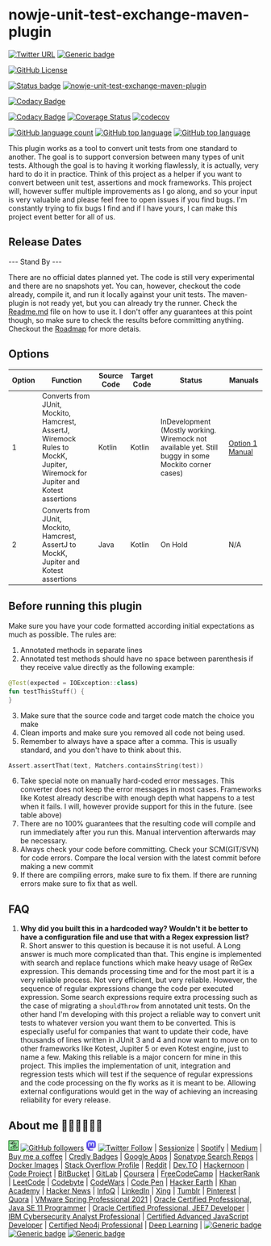 # nowje-unit-test-exchange-maven-plugin

[![Twitter URL](https://img.shields.io/twitter/url?logoColor=blue&style=social&url=https%3A%2F%2Fimg.shields.io%2Ftwitter%2Furl%3Fstyle%3Dsocial)](https://twitter.com/intent/tweet?text=%20Checkout%20this%20%40github%20repo%20by%20%40joaofse%20%F0%9F%91%A8%F0%9F%8F%BD%E2%80%8D%F0%9F%92%BB%3A%20https%3A//github.com/JEsperancinhaOrg/nowje-unit-test-exchange-maven-plugin)
[![Generic badge](https://img.shields.io/static/v1.svg?label=GitHub&message=nowje-unit-test-exchange-maven-plugin&color=informational)](https://github.com/JEsperancinhaOrg/nowje-unit-test-exchange-maven-plugin)

[![GitHub License](https://img.shields.io/badge/license-Apache%20License%202.0-blue.svg?style=flat)](https://www.apache.org/licenses/LICENSE-2.0)

[![Status badge](https://img.shields.io/static/v1.svg?label=Status&message=Under%20Construction%20🚧&color=informational)](https://github.com/JEsperancinhaOrg/nowje-unit-test-exchange-maven-plugin)
[![nowje-unit-test-exchange-maven-plugin](https://github.com/JEsperancinhaOrg/nowje-unit-test-exchange-maven-plugin/actions/workflows/nowje-unit-test-exchange-maven-plugin.yml/badge.svg)](https://github.com/JEsperancinhaOrg/nowje-unit-test-exchange-maven-plugin/actions/workflows/nowje-unit-test-exchange-maven-plugin.yml)

[![Codacy Badge](https://app.codacy.com/project/badge/Grade/611a6a9698a94cfb99dd44c02e11417e)](https://www.codacy.com/gh/JEsperancinhaOrg/nowje-unit-test-exchange-maven-plugin/dashboard?utm_source=github.com&amp;utm_medium=referral&amp;utm_content=JEsperancinhaOrg/nowje-unit-test-exchange-maven-plugin&amp;utm_campaign=Badge_Grade)

[![Codacy Badge](https://app.codacy.com/project/badge/Coverage/611a6a9698a94cfb99dd44c02e11417e)](https://www.codacy.com/gh/JEsperancinhaOrg/nowje-unit-test-exchange-maven-plugin/dashboard?utm_source=github.com&utm_medium=referral&utm_content=JEsperancinhaOrg/nowje-unit-test-exchange-maven-plugin&utm_campaign=Badge_Coverage)
[![Coverage Status](https://coveralls.io/repos/github/JEsperancinhaOrg/nowje-unit-test-exchange-maven-plugin/badge.svg?branch=main)](https://coveralls.io/github/JEsperancinhaOrg/nowje-unit-test-exchange-maven-plugin?branch=main)
[![codecov](https://codecov.io/gh/JEsperancinhaOrg/nowje-unit-test-exchange-maven-plugin/branch/main/graph/badge.svg?token=Zy8Z6jcYW0)](https://codecov.io/gh/JEsperancinhaOrg/nowje-unit-test-exchange-maven-plugin)

[![GitHub language count](https://img.shields.io/github/languages/count/jesperancinhaorg/unit-test-exchange-maven-plugin.svg)](#)
[![GitHub top language](https://img.shields.io/github/languages/top/jesperancinhaorg/unit-test-exchange-maven-plugin.svg)](#)
[![GitHub top language](https://img.shields.io/github/languages/code-size/jesperancinhaorg/unit-test-exchange-maven-plugin.svg)](#)

This plugin works as a tool to convert unit tests from one standard to another. The goal is to support conversion between many types of unit tests.
Although the goal is to having it working flawlessly, it is actually, very hard to do it in practice. Think of this project as a helper if you want to convert between unit test, assertions and mock frameworks.
This project will, however suffer multiple improvements as I go along, and so your input is very valuable and please feel free to open issues if you find bugs. I'm constantly trying to fix bugs I find and if I have yours, I can make this project event better for all of us.

## Release Dates

--- Stand By ---

There are no official dates planned yet. The code is still very experimental and there are no snapshots yet. You can, however, checkout the code already, compile it, and run it locally against your unit tests. The maven-plugin is not ready yet, but you can already try the runner. Check the [Readme.md](./nowje-unit-test-exchange-maven-plugin-runner/Readme.md) file on how to use it. I don't offer any guarantees at this point though, so make sure to check the results before committing anything. Checkout the [Roadmap](./Roadmap.md) for more detais.

## Options

| Option | Function                                                                                                                      | Source Code |Target Code| Status                                                                                               | Manuals                            |
|--------|-------------------------------------------------------------------------------------------------------------------------------|-------------|---|------------------------------------------------------------------------------------------------------|------------------------------------|
| 1      | Converts from JUnit, Mockito, Hamcrest, AssertJ, Wiremock Rules to MockK, Jupiter, Wiremock for Jupiter and Kotest assertions | Kotlin      |Kotlin| InDevelopment (Mostly working. Wiremock not available yet. Still buggy in some Mockito corner cases) | [Option 1 Manual](https://jesperancinhaorg.github.io/nowje-unit-test-exchange-maven-plugin/manuals/Manual1.html) |
| 2      | Converts from JUnit, Mockito, Hamcrest, AssertJ to MockK, Jupiter and Kotest assertions                                       | Java        |Kotlin| On Hold                                                                                              | N/A                                |

## Before running this plugin

Make sure you have your code formatted according initial expectations as much as possible. The rules are:

1.  Annotated methods in separate lines
2.  Annotated test methods should have no space between parenthesis if they receive value directly as the following example:

```kotlin
@Test(expected = IOException::class)
fun testThisStuff() {
}
```

3.  Make sure that the source code and target code match the choice you make
4.  Clean imports and make sure you removed all code not being used.
5.  Remember to always have a space after a comma. This is usually standard, and you don't have to think about this.

```kotlin
Assert.assertThat(text, Matchers.containsString(test))
```

6.  Take special note on manually hard-coded error messages. This converter does not keep the error messages in most cases. Frameworks like Kotest already describe with enough depth what happens to a test when it fails. I will, however provide support for this in the future. (see table above)
7.  There are no 100% guarantees that the resulting code will compile and run immediately after you run this. Manual intervention afterwards may be necessary.
8.  Always check your code before committing. Check your SCM(GIT/SVN) for code errors. Compare the local version with the latest commit before making a new commit
9.  If there are compiling errors, make sure to fix them. If there are running errors make sure to fix that as well.

## FAQ

1.  <b>Why did you built this in a hardcoded way? Wouldn't it be better to have a configuration file and use that with a Regex expression list?</b>   
R. Short answer to this question is because it is not useful. A Long answer is much more complicated than that. This engine is implemented with search and replace functions which make heavy usage of ReGex expression. This demands processing time and for the most part it is a very reliable process. Not very efficient, but very reliable. However, the sequence of regular expressions change the code per executed expression. Some search expressions require extra processing such as the case of migrating a `shouldThrow` from annotated unit tests. On the other hand I'm developing with this project a reliable way to convert unit tests to whatever version you want them to be converted. This is especially useful for companies that want to update their code, have thousands of lines written in JUnit 3 and 4 and now want to move on to other frameworks like Kotest, Jupiter 5 or even Kotest engine, just to name a few. Making this reliable is a major concern for mine in this project. This implies the implementation of unit, integration and regression tests which will test if the sequence of regular expressions and the code processing on the fly works as it is meant to be. Allowing external configurations would get in the way of achieving an increasing reliability for every release.

## About me 👨🏽‍💻🚀🏳️‍🌈

[![alt text](https://raw.githubusercontent.com/jesperancinha/project-signer/master/project-signer-templates/icons-20/JEOrgLogo-20.png "João Esperancinha Homepage")](http://joaofilipesabinoesperancinha.nl)
[![GitHub followers](https://img.shields.io/github/followers/jesperancinha.svg?label=Jesperancinha&style=social "GitHub")](https://github.com/jesperancinha)
[![alt text](https://raw.githubusercontent.com/jesperancinha/project-signer/master/project-signer-templates/icons-20/mastodon-20.png "Mastodon")](https://masto.ai/@jesperancinha)
[![Twitter Follow](https://img.shields.io/twitter/follow/joaofse?label=João%20Esperancinha&style=social "Twitter")](https://twitter.com/joaofse)
| [Sessionize](https://sessionize.com/joao-esperancinha/)
| [Spotify](https://open.spotify.com/user/jlnozkcomrxgsaip7yvffpqqm?si=b54b89eae8894960)
| [Medium](https://medium.com/@jofisaes)
| [Buy me a coffee](https://www.buymeacoffee.com/jesperancinha)
| [Credly Badges](https://www.credly.com/users/joao-esperancinha)
| [Google Apps](https://play.google.com/store/apps/developer?id=Joao+Filipe+Sabino+Esperancinha)
| [Sonatype Search Repos](https://search.maven.org/search?q=org.jesperancinha)
| [Docker Images](https://hub.docker.com/u/jesperancinha)
| [Stack Overflow Profile](https://stackoverflow.com/users/3702839/joao-esperancinha)
| [Reddit](https://www.reddit.com/user/jesperancinha/)
| [Dev.TO](https://dev.to/jofisaes)
| [Hackernoon](https://hackernoon.com/@jesperancinha)
| [Code Project](https://www.codeproject.com/Members/jesperancinha)
| [BitBucket](https://bitbucket.org/jesperancinha)
| [GitLab](https://gitlab.com/jesperancinha)
| [Coursera](https://www.coursera.org/user/da3ff90299fa9297e283ee8e65364ffb)
| [FreeCodeCamp](https://www.freecodecamp.org/jofisaes)
| [HackerRank](https://www.hackerrank.com/jofisaes)
| [LeetCode](https://leetcode.com/jofisaes)
| [Codebyte](https://coderbyte.com/profile/jesperancinha)
| [CodeWars](https://www.codewars.com/users/jesperancinha)
| [Code Pen](https://codepen.io/jesperancinha)
| [Hacker Earth](https://www.hackerearth.com/@jofisaes)
| [Khan Academy](https://www.khanacademy.org/profile/jofisaes)
| [Hacker News](https://news.ycombinator.com/user?id=jesperancinha)
| [InfoQ](https://www.infoq.com/profile/Joao-Esperancinha.2/)
| [LinkedIn](https://www.linkedin.com/in/joaoesperancinha/)
| [Xing](https://www.xing.com/profile/Joao_Esperancinha/cv)
| [Tumblr](https://jofisaes.tumblr.com/)
| [Pinterest](https://nl.pinterest.com/jesperancinha/)
| [Quora](https://nl.quora.com/profile/Jo%C3%A3o-Esperancinha)
| [VMware Spring Professional 2021](https://www.credly.com/badges/762fa7a4-9cf4-417d-bd29-7e072d74cdb7)
| [Oracle Certified Professional, Java SE 11 Programmer](https://www.credly.com/badges/87609d8e-27c5-45c9-9e42-60a5e9283280)
| [Oracle Certified Professional, JEE7 Developer](https://www.credly.com/badges/27a14e06-f591-4105-91ca-8c3215ef39a2)
| [IBM Cybersecurity Analyst Professional](https://www.credly.com/badges/ad1f4abe-3dfa-4a8c-b3c7-bae4669ad8ce)
| [Certified Advanced JavaScript Developer](https://cancanit.com/certified/1462/)
| [Certified Neo4j Professional](https://graphacademy.neo4j.com/certificates/c279afd7c3988bd727f8b3acb44b87f7504f940aac952495ff827dbfcac024fb.pdf)
| [Deep Learning](https://www.credly.com/badges/8d27e38c-869d-4815-8df3-13762c642d64)
| [![Generic badge](https://img.shields.io/static/v1.svg?label=GitHub&message=JEsperancinhaOrg&color=yellow "jesperancinha.org dependencies")](https://github.com/JEsperancinhaOrg)
[![Generic badge](https://img.shields.io/static/v1.svg?label=All%20Badges&message=Badges&color=red "All badges")](https://joaofilipesabinoesperancinha.nl/badges)
[![Generic badge](https://img.shields.io/static/v1.svg?label=Status&message=Project%20Status&color=red "Project statuses")](https://github.com/jesperancinha/project-signer/blob/master/project-signer-quality/Build.md)
